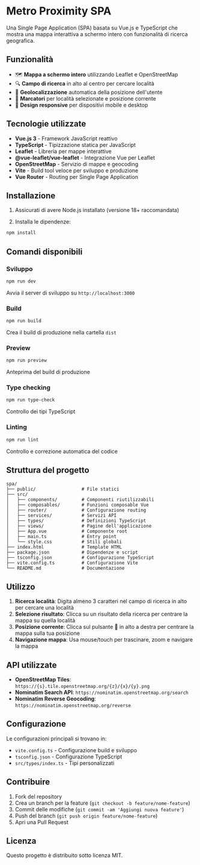 # Metro Proximity SPA

Una Single Page Application (SPA) basata su Vue.js e TypeScript che mostra una mappa interattiva a schermo intero con funzionalità di ricerca geografica.

## Funzionalità

- 🗺️ **Mappa a schermo intero** utilizzando Leaflet e OpenStreetMap
- 🔍 **Campo di ricerca** in alto al centro per cercare località
- 📍 **Geolocalizzazione** automatica della posizione dell'utente
- 🎯 **Marcatori** per località selezionate e posizione corrente
- 📱 **Design responsive** per dispositivi mobile e desktop

## Tecnologie utilizzate

- **Vue.js 3** - Framework JavaScript reattivo
- **TypeScript** - Tipizzazione statica per JavaScript
- **Leaflet** - Libreria per mappe interattive
- **@vue-leaflet/vue-leaflet** - Integrazione Vue per Leaflet
- **OpenStreetMap** - Servizio di mappe e geocoding
- **Vite** - Build tool veloce per sviluppo e produzione
- **Vue Router** - Routing per Single Page Application

## Installazione

1. Assicurati di avere Node.js installato (versione 18+ raccomandata)

2. Installa le dipendenze:
```bash
npm install
```

## Comandi disponibili

### Sviluppo
```bash
npm run dev
```
Avvia il server di sviluppo su `http://localhost:3000`

### Build
```bash
npm run build
```
Crea il build di produzione nella cartella `dist`

### Preview
```bash
npm run preview
```
Anteprima del build di produzione

### Type checking
```bash
npm run type-check
```
Controllo dei tipi TypeScript

### Linting
```bash
npm run lint
```
Controllo e correzione automatica del codice

## Struttura del progetto

```
spa/
├── public/                 # File statici
├── src/
│   ├── components/         # Componenti riutilizzabili
│   ├── composables/        # Funzioni composable Vue
│   ├── router/             # Configurazione routing
│   ├── services/           # Servizi API
│   ├── types/              # Definizioni TypeScript
│   ├── views/              # Pagine dell'applicazione
│   ├── App.vue             # Componente root
│   ├── main.ts             # Entry point
│   └── style.css           # Stili globali
├── index.html              # Template HTML
├── package.json            # Dipendenze e script
├── tsconfig.json           # Configurazione TypeScript
├── vite.config.ts          # Configurazione Vite
└── README.md               # Documentazione
```

## Utilizzo

1. **Ricerca località**: Digita almeno 3 caratteri nel campo di ricerca in alto per cercare una località
2. **Selezione risultato**: Clicca su un risultato della ricerca per centrare la mappa su quella località
3. **Posizione corrente**: Clicca sul pulsante 📍 in alto a destra per centrare la mappa sulla tua posizione
4. **Navigazione mappa**: Usa mouse/touch per trascinare, zoom e navigare la mappa

## API utilizzate

- **OpenStreetMap Tiles**: `https://{s}.tile.openstreetmap.org/{z}/{x}/{y}.png`
- **Nominatim Search API**: `https://nominatim.openstreetmap.org/search`
- **Nominatim Reverse Geocoding**: `https://nominatim.openstreetmap.org/reverse`

## Configurazione

Le configurazioni principali si trovano in:
- `vite.config.ts` - Configurazione build e sviluppo
- `tsconfig.json` - Configurazione TypeScript
- `src/types/index.ts` - Tipi personalizzati

## Contribuire

1. Fork del repository
2. Crea un branch per la feature (`git checkout -b feature/nome-feature`)
3. Commit delle modifiche (`git commit -am 'Aggiungi nuova feature'`)
4. Push del branch (`git push origin feature/nome-feature`)
5. Apri una Pull Request

## Licenza

Questo progetto è distribuito sotto licenza MIT.
